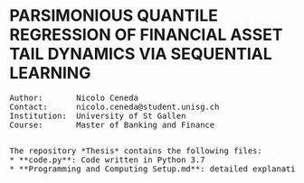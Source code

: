 # PARSIMONIOUS QUANTILE REGRESSION OF FINANCIAL ASSET TAIL DYNAMICS VIA SEQUENTIAL LEARNING

<pre>
Author:       Nicolo Ceneda
Contact:      nicolo.ceneda@student.unisg.ch
Institution:  University of St Gallen
Course:       Master of Banking and Finance
<pre>

The repository *Thesis* contains the following files:
* **code.py**: Code written in Python 3.7
* **Programming and Computing Setup.md**: detailed explanation of the setup required to run Python locally on a Mac (Apple Inc.) device and on the WRDS cloud.
  


